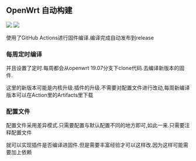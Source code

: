 ## OpenWrt 自动构建
[![](https://github.com/thisdk/openwrt-k2p-build/workflows/OpenWrt%20K2P%20CI/badge.svg)](https://github.com/thisdk/openwrt-k2p-build/actions)
[![](https://github.com/thisdk/openwrt-k2p-build/workflows/OpenWrt%20K2P%20DEV%20CI/badge.svg)](https://github.com/thisdk/openwrt-k2p-build/actions)

使用了GitHub Actions进行固件编译.编译完成自动发布到release

### 每周定时编译

并且设置了定时.每周都会从openwrt 19.07分支下clone代码.去编译新版本的固件.

这里的新版本可能是内核升级.插件的升级.不需要对配置文件进行改动,每周新编译版本可以在Action里的Artifacts里下载

### 配置文件

配置文件采用差异模式.只需要配置与默认配置不同的地方即可,如此一来.只需要注释配置文件

就可以实现插件是否编译进固件.但是需要丰富经验才可以这样改.因为这样可能需要加上依赖

